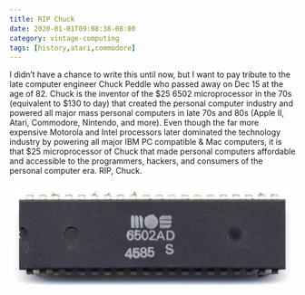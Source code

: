 ```yaml
---
title: RIP Chuck
date: 2020-01-01T09:08:38-08:00
category: vintage-computing 
tags: [history,atari,commodore]
---
```

I didn’t have a chance to write this until now, but I want to pay tribute to the late computer engineer Chuck Peddle who passed away on Dec 15 at the age of 82. Chuck is the inventor of the $25 6502 microprocessor in the 70s (equivalent to $130 to day) that created the personal computer industry and powered all major mass personal computers in late 70s and 80s (Apple II, Atari, Commodore, Nintendo, and more). Even though the far more expensive Motorola and Intel processors later dominated the technology industry by powering all major IBM PC compatible & Mac computers, it is that $25 microprocessor of Chuck that made personal computers affordable and accessible to the programmers, hackers, and consumers of the personal computer era. RIP, Chuck.

![image1](/assets/images/events/img_0041.jpg)